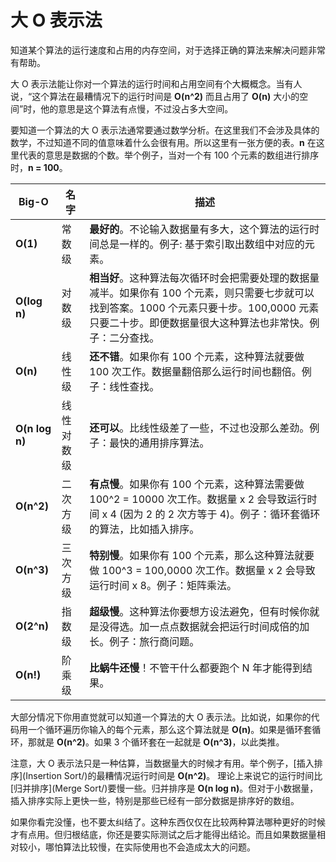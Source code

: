 # 大 O 表示法

知道某个算法的运行速度和占用的内存空间，对于选择正确的算法来解决问题非常有帮助。

大 O 表示法能让你对一个算法的运行时间和占用空间有个大概概念。当有人说，“这个算法在最糟情况下的运行时间是 **O(n^2)** 而且占用了 **O(n)** 大小的空间”时，他的意思是这个算法有点慢，不过没占多大空间。

要知道一个算法的大 O 表示法通常要通过数学分析。在这里我们不会涉及具体的数学，不过知道不同的值意味着什么会很有用。所以这里有一张方便的表。**n** 在这里代表的意思是数据的个数。举个例子，当对一个有 100 个元素的数组进行排序时，**n = 100**。

Big-O | 名字 | 描述
------| ---- | -----------
**O(1)** | 常数级 | **最好的**。不论输入数据量有多大，这个算法的运行时间总是一样的。例子: 基于索引取出数组中对应的元素。
**O(log n)** | 对数级 | **相当好**。这种算法每次循环时会把需要处理的数据量减半。如果你有 100 个元素，则只需要七步就可以找到答案。1000 个元素只要十步。100,0000 元素只要二十步。即便数据量很大这种算法也非常快。例子：二分查找。
**O(n)** | 线性级 | **还不错**。如果你有 100 个元素，这种算法就要做 100 次工作。数据量翻倍那么运行时间也翻倍。例子：线性查找。
**O(n log n)** | 线性对数级 | **还可以**。比线性级差了一些，不过也没那么差劲。例子：最快的通用排序算法。
**O(n^2)** | 二次方级 | **有点慢**。如果你有 100 个元素，这种算法需要做 100^2 = 10000 次工作。数据量 x 2 会导致运行时间 x 4 (因为 2 的 2 次方等于 4)。例子：循环套循环的算法，比如插入排序。
**O(n^3)** | 三次方级 | **特别慢**。如果你有 100 个元素，那么这种算法就要做 100^3 = 100,0000 次工作。数据量 x 2 会导致运行时间 x 8。例子：矩阵乘法。
**O(2^n)** | 指数级 | **超级慢**。这种算法你要想方设法避免，但有时候你就是没得选。加一点点数据就会把运行时间成倍的加长。例子：旅行商问题。
**O(n!)** | 阶乘级 | **比蜗牛还慢**！不管干什么都要跑个 N 年才能得到结果。

大部分情况下你用直觉就可以知道一个算法的大 O 表示法。比如说，如果你的代码用一个循环遍历你输入的每个元素，那么这个算法就是 **O(n)**。如果是循环套循环，那就是 **O(n^2)**。如果 3 个循环套在一起就是 **O(n^3)**，以此类推。

注意，大 O 表示法只是一种估算，当数据量大的时候才有用。举个例子，[插入排序](Insertion Sort/)的最糟情况运行时间是 **O(n^2)**。 理论上来说它的运行时间比[归并排序](Merge Sort/)要慢一些。归并排序是 **O(n log n)**。但对于小数据量，插入排序实际上更快一些，特别是那些已经有一部分数据是排序好的数组。

如果你看完没懂，也不要太纠结了。这种东西仅仅在比较两种算法哪种更好的时候才有点用。但归根结底，你还是要实际测试之后才能得出结论。而且如果数据量相对较小，哪怕算法比较慢，在实际使用也不会造成太大的问题。
